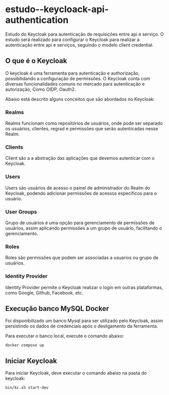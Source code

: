 # estudo--keycloack-api-authentication
Estudo do Keycloak para autenticação de requisições entre api e serviço. O estudo será realizado para configurar o Keycloak para realizar a autenticação entre api e serviços, seguindo o modelo client credential. 

## O que é o Keycloak
O keycloak é uma ferramenta para autenticação e authorização, possibilidando a configuração de permissões. O Keycloak conta com diversas funcionalidades comuns no mercado para autenticação e autorização, Como OIDP, Oauth2.

Abaixo está descrito alguns conceitos que são abordados no Keycloak:

### Realms
Realms funcionam como repositórios de usuários, onde pode ser separado os usuários, clientes, regrad e permissões que serão autenticadas nesse Realm.

### Clients
Client são a a abstração das aplicações que devemos autenticar com o Keycloak.

### Users

Users são usuários de acesso o painel de administrador do Realm do Keycloak, podendo adicionar permissões de acessos especificos  para o usuário.

### User Groups
Grupo de usuários é uma opção para gerenciamento de permissões de usuários, assim aplicando permissões a um grupo de usuário, facilitando o gerenciamento.

### Roles
Roles são permissões que podem ser associadas a usuarios ou grupo de usuários.

### Identity Provider
Identity Provider permite  o Keycloak realizar o login em outras plataformas, como Google, Github, Facebook. etc.

## Execução banco MySQL Docker
Foi disponibilizado um banco Mysql para ser utilizado pelo Keycloak, assim persistindo os dados de credenciais após o desligamento da ferramenta.

Para executar o banco local, execute o comando abaixo:

```console
docker compose up
```

## Iniciar Keycloak

Para iniciar Keycloak, deve executar o comando abaixo na pasta do keycloak:

```console
bin/kc.sh start-dev
```

